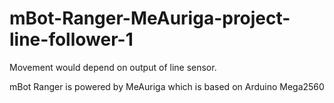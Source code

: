 # mBot-Ranger-MeAuriga-project-line-follower-1

Movement would depend on output of line sensor.

mBot Ranger is powered by MeAuriga which is based on Arduino Mega2560
